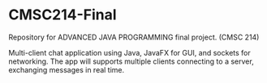# CMSC214-Final
Repository for ADVANCED JAVA PROGRAMMING final project. (CMSC 214)

Multi-client chat application using Java, JavaFX for GUI, and sockets for networking. The app will supports multiple clients connecting to a server, exchanging messages in real time.

